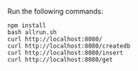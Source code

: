 Run the following commands:
```
npm install
bash allrun.sh
curl http://localhost:8080/
curl http://localhost:8080/createdb
curl http://localhost:8080/insert
curl http://localhost:8080/get
```
